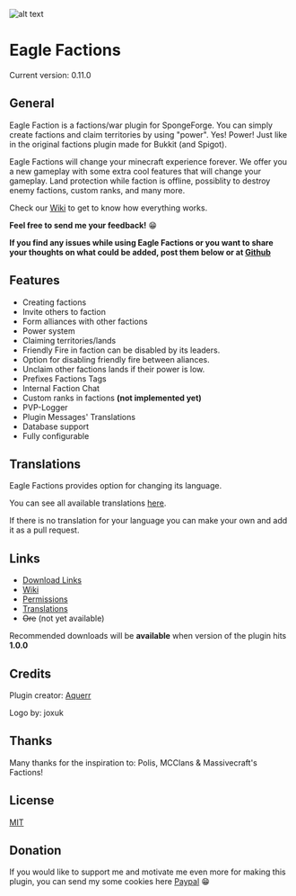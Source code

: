 ![alt text](http://i.imgur.com/Lh7W1Mo.png)

# Eagle Factions

Current version: 0.11.0

## General
Eagle Faction is a factions/war plugin for SpongeForge. You can simply create factions and claim territories by using "power". Yes! Power! Just like in the original factions plugin made for Bukkit (and Spigot).

Eagle Factions will change your minecraft experience forever. We offer you a new gameplay with some extra cool features that will change your gameplay. Land protection while faction is offline, possiblity to destroy enemy factions, custom ranks, and many more.

Check our [Wiki](https://github.com/Aquerr/EagleFactions/wiki) to get to know how everything works.

**Feel free to send me your feedback!** :grin: 

**If you find any issues while using **Eagle Factions** or you want to share your thoughts on what could be added, post them below or at [Github](https://github.com/Aquerr/EagleFactions/issues)**

## Features

* Creating factions
* Invite others to faction
* Form alliances with other factions
* Power system
* Claiming territories/lands
* Friendly Fire in faction can be disabled by its leaders.
* Option for disabling friendly fire between aliances.
* Unclaim other factions lands if their power is low.
* Prefixes Factions Tags
* Internal Faction Chat
* Custom ranks in factions **(not implemented yet)**
* PVP-Logger
* Plugin Messages' Translations
* Database support
* Fully configurable

## Translations

Eagle Factions provides option for changing its language.

You can see all available translations [here](https://github.com/Aquerr/EagleFactions/tree/1.12.2/api-7.0.0/src/main/resources/messages).

If there is no translation for your language you can make your own and add it as a pull request.

## Links

* [Download Links](https://github.com/Aquerr/EagleFactions/releases)
* [Wiki](https://github.com/Aquerr/EagleFactions/wiki)
* [Permissions](https://github.com/Aquerr/EagleFactions/wiki/Permissions)
* [Translations](https://github.com/Aquerr/EagleFactions/tree/1.12.2/api-7.0.0/src/main/resources/messages)
* ~~Ore~~ (not yet available)

Recommended downloads will be **available** when version of the plugin hits **1.0.0**

## Credits

Plugin creator: [Aquerr](https://github.com/Aquerr)

Logo by: joxuk

## Thanks

Many thanks for the inspiration to: Polis, MCClans & Massivecraft's Factions!

## License

[MIT](https://github.com/Aquerr/EagleFactions/blob/master/LICENSE)

## Donation

If you would like to support me and motivate me even more for making this plugin, you can send my some cookies here [Paypal](https://www.paypal.me/aquerr) :grin:
